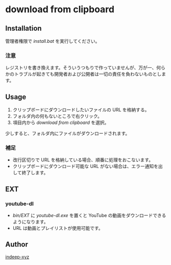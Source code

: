 download from clipboard
====

Installation
----

管理者権限で _install.bat_ を実行してください。

### 注意

レジストリを書き換えます。そういうつもりで作っていませんが、万が一、何らかのトラブルが起きても開発者および公開者は一切の責任を負わないものとします。

Usage
----

1. クリップボードにダウンロードしたいファイルの URL を格納する。
2. フォルダ内の何もないところで右クリック。
3. 項目内から _download from clipboard_ を選択。

少しすると、フォルダ内にファイルがダウンロードされます。

### 補足

- 改行区切りで URL を格納している場合、順番に処理をおこないます。
- クリップボードにダウンロード可能な URL がない場合は、エラー通知を出して終了します。

EXT
----

### youtube-dl

- _bin/EXT_ に _youtube-dl.exe_ を置くと YouTube の動画をダウンロードできるようになります。
- URL は動画とプレイリストが使用可能です。

Author
----

[indeep-xyz](http://indeep.xyz/)